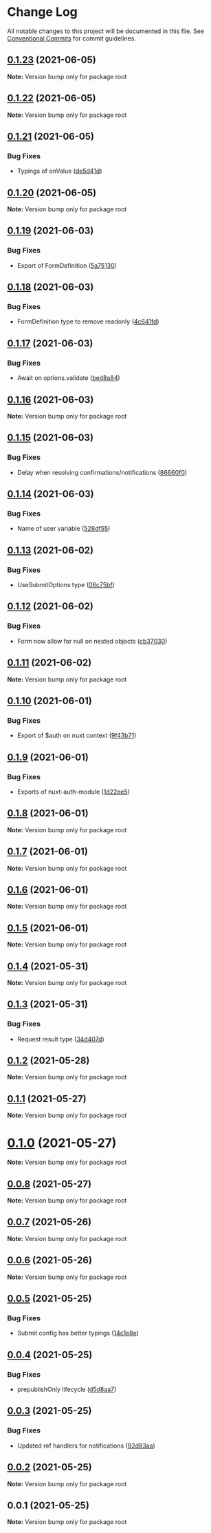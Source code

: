 # Change Log

All notable changes to this project will be documented in this file.
See [Conventional Commits](https://conventionalcommits.org) for commit guidelines.

## [0.1.23](https://github.com/rhangai/node-web-packages/compare/v0.1.22...v0.1.23) (2021-06-05)

**Note:** Version bump only for package root





## [0.1.22](https://github.com/rhangai/node-web-packages/compare/v0.1.21...v0.1.22) (2021-06-05)

**Note:** Version bump only for package root





## [0.1.21](https://github.com/rhangai/node-web-packages/compare/v0.1.20...v0.1.21) (2021-06-05)


### Bug Fixes

* Typings of onValue ([de5d41d](https://github.com/rhangai/node-web-packages/commit/de5d41dd992e0728018843f53117673f165d1ea7))





## [0.1.20](https://github.com/rhangai/node-web-packages/compare/v0.1.19...v0.1.20) (2021-06-05)

**Note:** Version bump only for package root





## [0.1.19](https://github.com/rhangai/node-web-packages/compare/v0.1.18...v0.1.19) (2021-06-03)


### Bug Fixes

* Export of FormDefinition ([5a75130](https://github.com/rhangai/node-web-packages/commit/5a7513065d1251cd501aca192f42122c36953b0e))





## [0.1.18](https://github.com/rhangai/node-web-packages/compare/v0.1.17...v0.1.18) (2021-06-03)


### Bug Fixes

* FormDefinition type to remove readonly ([4c641fd](https://github.com/rhangai/node-web-packages/commit/4c641fd9151c44a6fa06c6ce639575f9cf309c26))





## [0.1.17](https://github.com/rhangai/node-web-packages/compare/v0.1.16...v0.1.17) (2021-06-03)


### Bug Fixes

* Await on options.validate ([bed8a84](https://github.com/rhangai/node-web-packages/commit/bed8a8430fffef45b28f172144fedd41ca5aa307))





## [0.1.16](https://github.com/rhangai/node-web-packages/compare/v0.1.15...v0.1.16) (2021-06-03)

**Note:** Version bump only for package root





## [0.1.15](https://github.com/rhangai/node-web-packages/compare/v0.1.14...v0.1.15) (2021-06-03)


### Bug Fixes

* Delay when resolving confirmations/notifications ([86660f0](https://github.com/rhangai/node-web-packages/commit/86660f0e00cfc4faa5fab238b7ccbbdef3a8a562))





## [0.1.14](https://github.com/rhangai/node-web-packages/compare/v0.1.13...v0.1.14) (2021-06-03)


### Bug Fixes

* Name of user variable ([528df55](https://github.com/rhangai/node-web-packages/commit/528df55c887889a5e726af6d7a9fdacaaceeb777))





## [0.1.13](https://github.com/rhangai/node-web-packages/compare/v0.1.12...v0.1.13) (2021-06-02)


### Bug Fixes

* UseSubmitOptions type ([06c75bf](https://github.com/rhangai/node-web-packages/commit/06c75bf03d8c8bd90c8848b08514b7040fd5839b))





## [0.1.12](https://github.com/rhangai/node-web-packages/compare/v0.1.11...v0.1.12) (2021-06-02)


### Bug Fixes

* Form now allow for null on nested objects ([cb37030](https://github.com/rhangai/node-web-packages/commit/cb37030cd38bbeb5e3e1842f98fd73190a70a04e))





## [0.1.11](https://github.com/rhangai/node-web-packages/compare/v0.1.10...v0.1.11) (2021-06-02)

**Note:** Version bump only for package root





## [0.1.10](https://github.com/rhangai/node-web-packages/compare/v0.1.9...v0.1.10) (2021-06-01)


### Bug Fixes

* Export of $auth on nuxt context ([9f43b71](https://github.com/rhangai/node-web-packages/commit/9f43b7187bb1b17194c67ed5f162b65d4818b6ae))





## [0.1.9](https://github.com/rhangai/node-web-packages/compare/v0.1.8...v0.1.9) (2021-06-01)


### Bug Fixes

* Exports of nuxt-auth-module ([1d22ee5](https://github.com/rhangai/node-web-packages/commit/1d22ee504c47be80dec6176a550f2f8c41beea05))





## [0.1.8](https://github.com/rhangai/node-web-packages/compare/v0.1.7...v0.1.8) (2021-06-01)

**Note:** Version bump only for package root





## [0.1.7](https://github.com/rhangai/node-web-packages/compare/v0.1.6...v0.1.7) (2021-06-01)

**Note:** Version bump only for package root





## [0.1.6](https://github.com/rhangai/node-web-packages/compare/v0.1.5...v0.1.6) (2021-06-01)

**Note:** Version bump only for package root





## [0.1.5](https://github.com/rhangai/node-web-packages/compare/v0.1.4...v0.1.5) (2021-06-01)

**Note:** Version bump only for package root





## [0.1.4](https://github.com/rhangai/node-web-packages/compare/v0.1.3...v0.1.4) (2021-05-31)

**Note:** Version bump only for package root





## [0.1.3](https://github.com/rhangai/node-web-packages/compare/v0.1.2...v0.1.3) (2021-05-31)


### Bug Fixes

* Request result type ([34d407d](https://github.com/rhangai/node-web-packages/commit/34d407dad68ff66f6b4e6a6b2eaadd5f5bdaa453))





## [0.1.2](https://github.com/rhangai/node-web-packages/compare/v0.1.1...v0.1.2) (2021-05-28)

**Note:** Version bump only for package root





## [0.1.1](https://github.com/rhangai/node-web-packages/compare/v0.1.0...v0.1.1) (2021-05-27)

**Note:** Version bump only for package root





# [0.1.0](https://github.com/rhangai/node-web-packages/compare/v0.0.8...v0.1.0) (2021-05-27)

**Note:** Version bump only for package root





## [0.0.8](https://github.com/rhangai/node-web-packages/compare/v0.0.7...v0.0.8) (2021-05-27)

**Note:** Version bump only for package root





## [0.0.7](https://github.com/rhangai/node-web-packages/compare/v0.0.6...v0.0.7) (2021-05-26)

**Note:** Version bump only for package root





## [0.0.6](https://github.com/rhangai/node-web-packages/compare/v0.0.5...v0.0.6) (2021-05-26)

**Note:** Version bump only for package root





## [0.0.5](https://github.com/rhangai/node-vue-packages/compare/v0.0.4...v0.0.5) (2021-05-25)


### Bug Fixes

* Submit config has better typings ([14c1e8e](https://github.com/rhangai/node-vue-packages/commit/14c1e8e614709dfb9908df6075e60d84711d1294))





## [0.0.4](https://github.com/rhangai/node-vue-packages/compare/v0.0.3...v0.0.4) (2021-05-25)


### Bug Fixes

* prepublishOnly lifecycle ([d5d8aa7](https://github.com/rhangai/node-vue-packages/commit/d5d8aa7ab9ab720d3e314d5b6a1e7ecf750eab28))





## [0.0.3](https://github.com/rhangai/node-vue-packages/compare/v0.0.2...v0.0.3) (2021-05-25)


### Bug Fixes

* Updated ref handlers for notifications ([92d83aa](https://github.com/rhangai/node-vue-packages/commit/92d83aac3ba99e0eebbafa22ec4e8d1bf15b8055))





## [0.0.2](https://github.com/rhangai/node-vue-packages/compare/v0.0.1...v0.0.2) (2021-05-25)

**Note:** Version bump only for package root





## 0.0.1 (2021-05-25)

**Note:** Version bump only for package root
